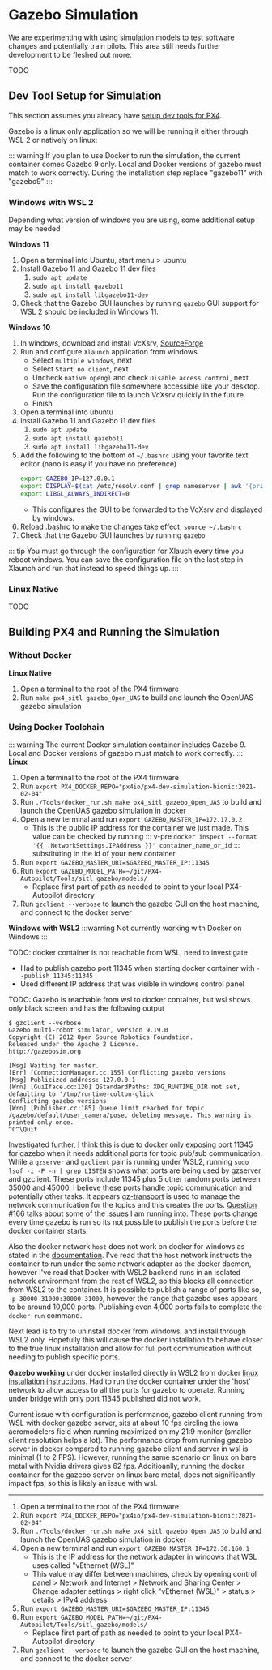 # Gazebo Simulation

We are experimenting with using simulation models to test software changes and potentially train pilots. This area still needs further development to be fleshed out more. 

TODO

## Dev Tool Setup for Simulation
This section assumes you already have [setup dev tools for PX4](PX4.md#dev-environment-setup).

Gazebo is a linux only application so we will be running it either through WSL 2 or natively on linux:

::: warning
If you plan to use Docker to run the simulation, the current container comes Gazebo 9 only. Local and Docker versions of gazebo must match to work correctly. During the installation step replace "gazebo11" with "gazebo9"
:::

### Windows with WSL 2
Depending what version of windows you are using, some additional setup may be needed

**Windows 11**
1. Open a terminal into Ubuntu, start menu > ubuntu
2. Install Gazebo 11 and Gazebo 11 dev files
    1. `sudo apt update`
    2. `sudo apt install gazebo11`
    3. `sudo apt install libgazebo11-dev`
3. Check that the Gazebo GUI launches by running `gazebo` GUI support for WSL 2 should be included in Windows 11.

**Windows 10**
1. In windows, download and install VcXsrv, [SourceForge](https://sourceforge.net/projects/vcxsrv/)
2. Run and configure `Xlaunch` application from windows.
    - Select `multiple windows`, next
    - Select `Start no client`, next
    - Uncheck `native opengl` and check `Disable access control`, next
    - Save the configuration file somewhere accessible like your desktop. Run the configuration file to launch VcXsrv quickly in the future.
    - Finish
3. Open a terminal into ubuntu
4. Install Gazebo 11 and Gazebo 11 dev files
    1. `sudo apt update`
    2. `sudo apt install gazebo11`
    3. `sudo apt install libgazebo11-dev`
5. Add the following to the bottom of `~/.bashrc` using your favorite text editor (nano is easy if you have no preference)
    ```bash
    export GAZEBO_IP=127.0.0.1
    export DISPLAY=$(cat /etc/resolv.conf | grep nameserver | awk '{print $2}'):0
    export LIBGL_ALWAYS_INDIRECT=0
    ```
    - This configures the GUI to be forwarded to the VcXsrv and displayed by windows.
6. Reload .bashrc to make the changes take effect, `source ~/.bashrc`
7. Check that the Gazebo GUI launches by running `gazebo`

::: tip
You must go through the configuration for Xlauch every time you reboot windows.
You can save the configuration file on the last step in Xlaunch and run that instead to speed things up.
:::

### Linux Native
TODO

## Building PX4 and Running the Simulation

### Without Docker

**Linux Native**
1. Open a terminal to the root of the PX4 firmware
2. Run `make px4_sitl gazebo_Open_UAS` to build and launch the OpenUAS gazebo simulation


### Using Docker Toolchain
::: warning
The current Docker simulation container includes Gazebo 9. Local and Docker versions of gazebo must match to work correctly.
:::
**Linux**
1. Open a terminal to the root of the PX4 firmware
2. Run `export PX4_DOCKER_REPO="px4io/px4-dev-simulation-bionic:2021-02-04"` 
3. Run `./Tools/docker_run.sh make px4_sitl gazebo_Open_UAS` to build and launch the OpenUAS gazebo simulation in docker
4. Open a new terminal and run `export GAZEBO_MASTER_IP=172.17.0.2`
    - This is the public IP address for the container we just made. This value can be checked by running 
    ::: v-pre 
    `docker inspect --format '{{ .NetworkSettings.IPAddress }}' container_name_or_id` 
    ::: 
    substituting in the id of your new container
5. Run `export GAZEBO_MASTER_URI=$GAZEBO_MASTER_IP:11345`
6. Run `export GAZEBO_MODEL_PATH=~/git/PX4-Autopilot/Tools/sitl_gazebo/models/`
    - Replace first part of path as needed to point to your local PX4-Autopilot directory
6. Run `gzclient --verbose` to launch the gazebo GUI on the host machine, and connect to the docker server

**Windows with WSL2**
:::warning
Not currently working with Docker on Windows
:::

TODO: docker container is not reachable from WSL, need to investigate
- Had to publish gazebo port 11345 when starting docker container with `--publish 11345:11345`
- Used different IP address that was visible in windows control panel

TODO: Gazebo is reachable from wsl to docker container, but wsl shows only black screen and has the following output


```
$ gzclient --verbose
Gazebo multi-robot simulator, version 9.19.0
Copyright (C) 2012 Open Source Robotics Foundation.
Released under the Apache 2 License.
http://gazebosim.org

[Msg] Waiting for master.
[Err] [ConnectionManager.cc:155] Conflicting gazebo versions
[Msg] Publicized address: 127.0.0.1
[Wrn] [GuiIface.cc:120] QStandardPaths: XDG_RUNTIME_DIR not set, defaulting to '/tmp/runtime-colton-glick'
Conflicting gazebo versions
[Wrn] [Publisher.cc:185] Queue limit reached for topic /gazebo/default/user_camera/pose, deleting message. This warning is printed only once.
^C^\Quit
```

Investigated further, I think this is due to docker only exposing port 11345 for gazebo when it needs additional ports for topic pub/sub communication.
While a `gzserver` and `gzclient` pair is running under WSL2, running `sudo lsof -i -P -n | grep LISTEN` shows what ports are being used by gzserver and gzclient.
These ports include 11345 plus 5 other random ports between 35000 and 45000. I believe these ports handle topic communication and potentially other tasks. It appears [gz-transport](https://github.com/gazebosim/gz-transport) is used to manage the network communication for the topics and this creates the ports. [Question #166](https://github.com/gazebosim/gz-transport/issues/166) talks about some of the issues I am running into. These ports change every time gazebo is run so its not possible to publish the ports before the docker container starts. 

Also the docker network `host` does not work on docker for windows as stated in the [documentation](https://docs.docker.com/network/host/#:~:text=The%20host%20networking%20driver%20only%20works%20on%20Linux). I've read that the `host` network instructs the container to run under the same network adapter as the docker daemon, however I've read that Docker with WSL2 backend runs in an isolated network environment from the rest of WSL2, so this blocks all connection from WSL2 to the container. It is possible to publish a range of ports like so, `-p 30000-31000:30000-31000`, however the range that gazebo uses appears to be around 10,000 ports. Publishing even 4,000 ports fails to complete the `docker run` command.  

Next lead is to try to uninstall docker from windows, and install through WSL2 only. Hopefully this will cause the docker installation to behave closer to the true linux installation and allow for full port communication without needing to publish specific ports.

**Gazebo working** under docker installed directly in WSL2 from docker [linux installation instructions](https://docs.docker.com/engine/install/ubuntu/). Had to run the docker container under the 'host' network to allow access to all the ports for gazebo to operate. Running under bridge with only port 11345 published did not work.

Current issue with configuration is performance, gazebo client running from WSL with docker gazebo server, sits at about 10 fps circling the iowa aeromodelers field when running maximized on my 21:9 monitor (smaller client resolution helps a lot). The performance drop from running gazebo server in docker compared to running gazebo client and server in wsl is minimal (1 to 2 FPS). However, running the same scenario on linux on bare metal with Nvidia drivers gives 62 fps. Additioanlly, running the docker container for the gazebo server on linux bare metal, does not significantly impact fps, so this is likely an issue with wsl.



-----------

1. Open a terminal to the root of the PX4 firmware
2. Run `export PX4_DOCKER_REPO="px4io/px4-dev-simulation-bionic:2021-02-04"` 
3. Run `./Tools/docker_run.sh make px4_sitl gazebo_Open_UAS` to build and launch the OpenUAS gazebo simulation in docker
4. Open a new terminal and run `export GAZEBO_MASTER_IP=172.30.160.1`
    - This is the IP address for the network adapter in windows that WSL uses called "vEthernet (WSL)"
    - This value may differ between machines, check by opening control panel > Network and Internet > Network and Sharing Center > Change adapter settings > right click "vEthernet (WSL)" > status > details > IPv4 address
5. Run `export GAZEBO_MASTER_URI=$GAZEBO_MASTER_IP:11345`
6. Run `export GAZEBO_MODEL_PATH=~/git/PX4-Autopilot/Tools/sitl_gazebo/models/`
    - Replace first part of path as needed to point to your local PX4-Autopilot directory
6. Run `gzclient --verbose` to launch the gazebo GUI on the host machine, and connect to the docker server
